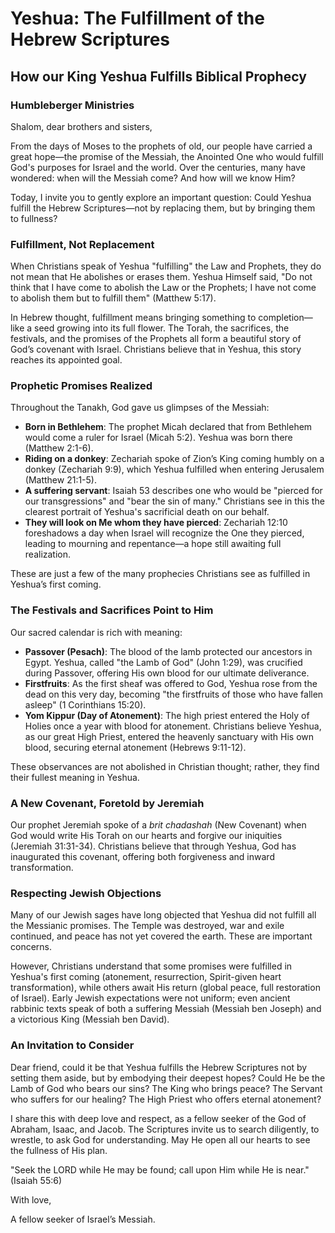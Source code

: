 # Yeshua: The Fulfillment of the Hebrew Scriptures

## How our King Yeshua Fulfills Biblical Prophecy

### Humbleberger Ministries

Shalom, dear brothers and sisters,

From the days of Moses to the prophets of old, our people have carried a great hope—the promise of the Messiah, the Anointed One who would fulfill God's purposes for Israel and the world. Over the centuries, many have wondered: when will the Messiah come? And how will we know Him?

Today, I invite you to gently explore an important question: Could Yeshua fulfill the Hebrew Scriptures—not by replacing them, but by bringing them to fullness?

### Fulfillment, Not Replacement

When Christians speak of Yeshua "fulfilling" the Law and Prophets, they do not mean that He abolishes or erases them. Yeshua Himself said, "Do not think that I have come to abolish the Law or the Prophets; I have not come to abolish them but to fulfill them" (Matthew 5:17).

In Hebrew thought, fulfillment means bringing something to completion—like a seed growing into its full flower. The Torah, the sacrifices, the festivals, and the promises of the Prophets all form a beautiful story of God’s covenant with Israel. Christians believe that in Yeshua, this story reaches its appointed goal.

### Prophetic Promises Realized

Throughout the Tanakh, God gave us glimpses of the Messiah:

- **Born in Bethlehem**: The prophet Micah declared that from Bethlehem would come a ruler for Israel (Micah 5:2). Yeshua was born there (Matthew 2:1-6).
- **Riding on a donkey**: Zechariah spoke of Zion’s King coming humbly on a donkey (Zechariah 9:9), which Yeshua fulfilled when entering Jerusalem (Matthew 21:1-5).
- **A suffering servant**: Isaiah 53 describes one who would be "pierced for our transgressions" and "bear the sin of many." Christians see in this the clearest portrait of Yeshua's sacrificial death on our behalf.
- **They will look on Me whom they have pierced**: Zechariah 12:10 foreshadows a day when Israel will recognize the One they pierced, leading to mourning and repentance—a hope still awaiting full realization.

These are just a few of the many prophecies Christians see as fulfilled in Yeshua’s first coming.

### The Festivals and Sacrifices Point to Him

Our sacred calendar is rich with meaning:

- **Passover (Pesach)**: The blood of the lamb protected our ancestors in Egypt. Yeshua, called "the Lamb of God" (John 1:29), was crucified during Passover, offering His own blood for our ultimate deliverance.
- **Firstfruits**: As the first sheaf was offered to God, Yeshua rose from the dead on this very day, becoming "the firstfruits of those who have fallen asleep" (1 Corinthians 15:20).
- **Yom Kippur (Day of Atonement)**: The high priest entered the Holy of Holies once a year with blood for atonement. Christians believe Yeshua, as our great High Priest, entered the heavenly sanctuary with His own blood, securing eternal atonement (Hebrews 9:11-12).

These observances are not abolished in Christian thought; rather, they find their fullest meaning in Yeshua.

### A New Covenant, Foretold by Jeremiah

Our prophet Jeremiah spoke of a _brit chadashah_ (New Covenant) when God would write His Torah on our hearts and forgive our iniquities (Jeremiah 31:31-34). Christians believe that through Yeshua, God has inaugurated this covenant, offering both forgiveness and inward transformation.

### Respecting Jewish Objections

Many of our Jewish sages have long objected that Yeshua did not fulfill all the Messianic promises. The Temple was destroyed, war and exile continued, and peace has not yet covered the earth. These are important concerns.

However, Christians understand that some promises were fulfilled in Yeshua's first coming (atonement, resurrection, Spirit-given heart transformation), while others await His return (global peace, full restoration of Israel). Early Jewish expectations were not uniform; even ancient rabbinic texts speak of both a suffering Messiah (Messiah ben Joseph) and a victorious King (Messiah ben David).

### An Invitation to Consider

Dear friend, could it be that Yeshua fulfills the Hebrew Scriptures not by setting them aside, but by embodying their deepest hopes? Could He be the Lamb of God who bears our sins? The King who brings peace? The Servant who suffers for our healing? The High Priest who offers eternal atonement?

I share this with deep love and respect, as a fellow seeker of the God of Abraham, Isaac, and Jacob. The Scriptures invite us to search diligently, to wrestle, to ask God for understanding. May He open all our hearts to see the fullness of His plan.

"Seek the LORD while He may be found; call upon Him while He is near." (Isaiah 55:6)

With love,

A fellow seeker of Israel’s Messiah.
